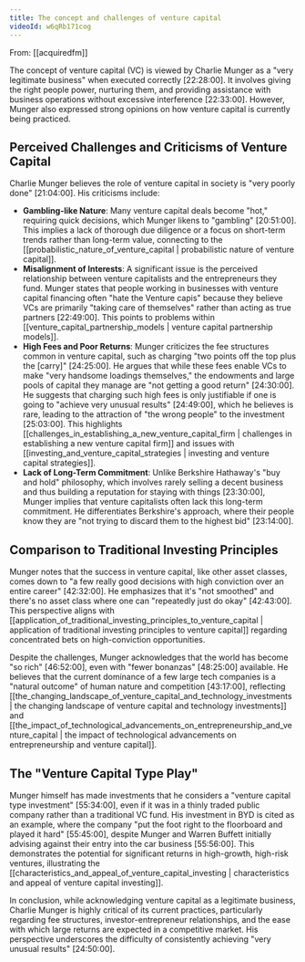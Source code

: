 ```yaml
---
title: The concept and challenges of venture capital
videoId: w6qRb171cog
---
```


From: [[acquiredfm]] <br/> 

The concept of venture capital (VC) is viewed by Charlie Munger as a "very legitimate business" when executed correctly <a class="yt-timestamp" data-t="22:28:00">[22:28:00]</a>. It involves giving the right people power, nurturing them, and providing assistance with business operations without excessive interference <a class="yt-timestamp" data-t="22:33:00">[22:33:00]</a>. However, Munger also expressed strong opinions on how venture capital is currently being practiced.

## Perceived Challenges and Criticisms of Venture Capital

Charlie Munger believes the role of venture capital in society is "very poorly done" <a class="yt-timestamp" data-t="21:04:00">[21:04:00]</a>. His criticisms include:

*   **Gambling-like Nature**: Many venture capital deals become "hot," requiring quick decisions, which Munger likens to "gambling" <a class="yt-timestamp" data-t="20:51:00">[20:51:00]</a>. This implies a lack of thorough due diligence or a focus on short-term trends rather than long-term value, connecting to the [[probabilistic_nature_of_venture_capital | probabilistic nature of venture capital]].
*   **Misalignment of Interests**: A significant issue is the perceived relationship between venture capitalists and the entrepreneurs they fund. Munger states that people working in businesses with venture capital financing often "hate the Venture capis" because they believe VCs are primarily "taking care of themselves" rather than acting as true partners <a class="yt-timestamp" data-t="22:49:00">[22:49:00]</a>. This points to problems within [[venture_capital_partnership_models | venture capital partnership models]].
*   **High Fees and Poor Returns**: Munger criticizes the fee structures common in venture capital, such as charging "two points off the top plus the [carry]" <a class="yt-timestamp" data-t="24:25:00">[24:25:00]</a>. He argues that while these fees enable VCs to make "very handsome loadings themselves," the endowments and large pools of capital they manage are "not getting a good return" <a class="yt-timestamp" data-t="24:30:00">[24:30:00]</a>. He suggests that charging such high fees is only justifiable if one is going to "achieve very unusual results" <a class="yt-timestamp" data-t="24:49:00">[24:49:00]</a>, which he believes is rare, leading to the attraction of "the wrong people" to the investment <a class="yt-timestamp" data-t="25:03:00">[25:03:00]</a>. This highlights [[challenges_in_establishing_a_new_venture_capital_firm | challenges in establishing a new venture capital firm]] and issues with [[investing_and_venture_capital_strategies | investing and venture capital strategies]].
*   **Lack of Long-Term Commitment**: Unlike Berkshire Hathaway's "buy and hold" philosophy, which involves rarely selling a decent business and thus building a reputation for staying with things <a class="yt-timestamp" data-t="23:30:00">[23:30:00]</a>, Munger implies that venture capitalists often lack this long-term commitment. He differentiates Berkshire's approach, where their people know they are "not trying to discard them to the highest bid" <a class="yt-timestamp" data-t="23:14:00">[23:14:00]</a>.

## Comparison to Traditional Investing Principles

Munger notes that the success in venture capital, like other asset classes, comes down to "a few really good decisions with high conviction over an entire career" <a class="yt-timestamp" data-t="42:32:00">[42:32:00]</a>. He emphasizes that it's "not smoothed" and there's no asset class where one can "repeatedly just do okay" <a class="yt-timestamp" data-t="42:43:00">[42:43:00]</a>. This perspective aligns with [[application_of_traditional_investing_principles_to_venture_capital | application of traditional investing principles to venture capital]] regarding concentrated bets on high-conviction opportunities.

Despite the challenges, Munger acknowledges that the world has become "so rich" <a class="yt-timestamp" data-t="46:52:00">[46:52:00]</a>, even with "fewer bonanzas" <a class="yt-timestamp" data-t="48:25:00">[48:25:00]</a> available. He believes that the current dominance of a few large tech companies is a "natural outcome" of human nature and competition <a class="yt-timestamp" data-t="43:17:00">[43:17:00]</a>, reflecting [[the_changing_landscape_of_venture_capital_and_technology_investments | the changing landscape of venture capital and technology investments]] and [[the_impact_of_technological_advancements_on_entrepreneurship_and_venture_capital | the impact of technological advancements on entrepreneurship and venture capital]].

## The "Venture Capital Type Play"

Munger himself has made investments that he considers a "venture capital type investment" <a class="yt-timestamp" data-t="55:34:00">[55:34:00]</a>, even if it was in a thinly traded public company rather than a traditional VC fund. His investment in BYD is cited as an example, where the company "put the foot right to the floorboard and played it hard" <a class="yt-timestamp" data-t="55:45:00">[55:45:00]</a>, despite Munger and Warren Buffett initially advising against their entry into the car business <a class="yt-timestamp" data-t="55:56:00">[55:56:00]</a>. This demonstrates the potential for significant returns in high-growth, high-risk ventures, illustrating the [[characteristics_and_appeal_of_venture_capital_investing | characteristics and appeal of venture capital investing]].

In conclusion, while acknowledging venture capital as a legitimate business, Charlie Munger is highly critical of its current practices, particularly regarding fee structures, investor-entrepreneur relationships, and the ease with which large returns are expected in a competitive market. His perspective underscores the difficulty of consistently achieving "very unusual results" <a class="yt-timestamp" data-t="24:50:00">[24:50:00]</a>.